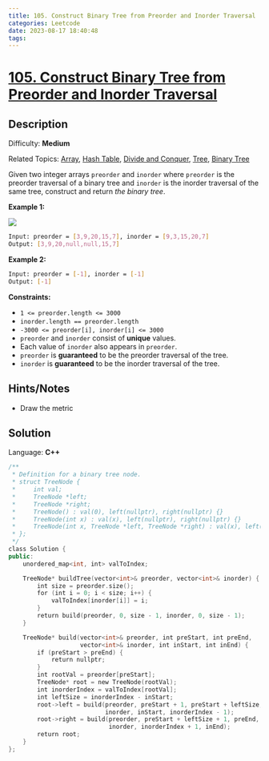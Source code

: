 ```yaml
---
title: 105. Construct Binary Tree from Preorder and Inorder Traversal
categories: Leetcode
date: 2023-08-17 18:40:48
tags:
---
```


# [105\. Construct Binary Tree from Preorder and Inorder Traversal](https://leetcode.com/problems/construct-binary-tree-from-preorder-and-inorder-traversal/)

## Description

Difficulty: **Medium**

Related Topics: [Array](https://leetcode.com/tag/https://leetcode.com/tag/array//), [Hash Table](https://leetcode.com/tag/https://leetcode.com/tag/hash-table//), [Divide and Conquer](https://leetcode.com/tag/https://leetcode.com/tag/divide-and-conquer//), [Tree](https://leetcode.com/tag/https://leetcode.com/tag/tree//), [Binary Tree](https://leetcode.com/tag/https://leetcode.com/tag/binary-tree//)

Given two integer arrays `preorder` and `inorder` where `preorder` is the preorder traversal of a binary tree and `inorder` is the inorder traversal of the same tree, construct and return _the binary tree_.

**Example 1:**

![](https://assets.leetcode.com/uploads/2021/02/19/tree.jpg)

```bash
Input: preorder = [3,9,20,15,7], inorder = [9,3,15,20,7]
Output: [3,9,20,null,null,15,7]
```

**Example 2:**

```bash
Input: preorder = [-1], inorder = [-1]
Output: [-1]
```

**Constraints:**

* `1 <= preorder.length <= 3000`
* `inorder.length == preorder.length`
* `-3000 <= preorder[i], inorder[i] <= 3000`
* `preorder` and `inorder` consist of **unique** values.
* Each value of `inorder` also appears in `preorder`.
* `preorder` is **guaranteed** to be the preorder traversal of the tree.
* `inorder` is **guaranteed** to be the inorder traversal of the tree.

## Hints/Notes

* Draw the metric

## Solution

Language: **C++**

```C++
/**
 * Definition for a binary tree node.
 * struct TreeNode {
 *     int val;
 *     TreeNode *left;
 *     TreeNode *right;
 *     TreeNode() : val(0), left(nullptr), right(nullptr) {}
 *     TreeNode(int x) : val(x), left(nullptr), right(nullptr) {}
 *     TreeNode(int x, TreeNode *left, TreeNode *right) : val(x), left(left), right(right) {}
 * };
 */
class Solution {
public:
    unordered_map<int, int> valToIndex;

    TreeNode* buildTree(vector<int>& preorder, vector<int>& inorder) {
        int size = preorder.size();
        for (int i = 0; i < size; i++) {
            valToIndex[inorder[i]] = i;
        }
        return build(preorder, 0, size - 1, inorder, 0, size - 1);
    }

    TreeNode* build(vector<int>& preorder, int preStart, int preEnd,
                    vector<int>& inorder, int inStart, int inEnd) {
        if (preStart > preEnd) {
            return nullptr;
        }
        int rootVal = preorder[preStart];
        TreeNode* root = new TreeNode(rootVal);
        int inorderIndex = valToIndex[rootVal];
        int leftSize = inorderIndex - inStart;
        root->left = build(preorder, preStart + 1, preStart + leftSize,
                           inorder, inStart, inorderIndex - 1);
        root->right = build(preorder, preStart + leftSize + 1, preEnd,
                            inorder, inorderIndex + 1, inEnd);
        return root;
    }
};
```
